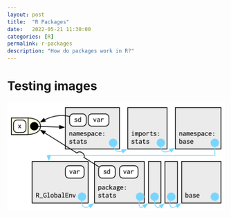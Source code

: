```yaml
---
layout: post
title:  "R Packages"
date:   2022-05-21 11:30:00
categories: [R]
permalink: r-packages
description: "How do packages work in R?"
---
```


# Testing images

![R packages](/img/r-packages.png)